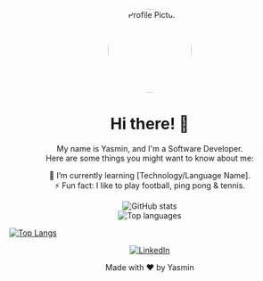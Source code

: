 <!-- Header section -->
<p align="center">
  <img src="https://media.licdn.com/dms/image/D4D35AQGQOlblrhlDrg/profile-framedphoto-shrink_200_200/0/1665175661522?e=1683057600&v=beta&t=TQmLfxKUa005suPzkPsJ8g_BpLheI4bC9WO5Y3y-kA8" width="150" height="150" style="border-radius:50%;" alt="Profile Picture" />
</p>

<h1 align="center">Hi there! 👋</h1>

<p align="center">
  My name is Yasmin, and I'm a Software Developer.<br />
  Here are some things you might want to know about me:
</p>

<!-- About section -->
<p align="center">
  🌱 I’m currently learning [Technology/Language Name].<br />
  ⚡ Fun fact: I like to play football, ping pong & tennis.<br />
</p>

<!-- GitHub stats section -->
<p align="center">
  <img src="https://github-readme-stats.vercel.app/api?username=YMH-Yasmin&show_icons=true&count_private=true&hide=stars&theme=radical" alt="GitHub stats" /><br />
  <img src="https://github-readme-stats.vercel.app/api/top-langs/?username=YMH-Yasmin&layout=compact&theme=radical" alt="Top languages" />
</p>

[![Top Langs](https://github-readme-stats.vercel.app/api/top-langs/?username=YMH-Yasmin&size_weight=0.5&count_weight=0.5)](https://github.com/YMH-Yasmin/github-readme-stats)

<!-- Social media and contact section -->
<p align="center">
  <a href="https://www.linkedin.com/in/yasmin-hamdy"><img src="https://img.shields.io/badge/-LinkedIn-blue?style=for-the-badge&logo=linkedin" alt="LinkedIn" /></a>
</p>

<!-- Footer section -->
<p align="center">
  Made with ❤️ by Yasmin<br />
</p>
